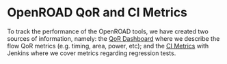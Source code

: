 # OpenROAD QoR and CI Metrics

To track the performance of the OpenROAD tools, we have created two sources
of information, namely: the [QoR Dashboard](QoRDashboard.md) where we
describe the flow QoR metrics (e.g. timing, area, power, etc); and 
the [CI Metrics](Jenkins.md) with Jenkins where we cover metrics regarding
regression tests. 
